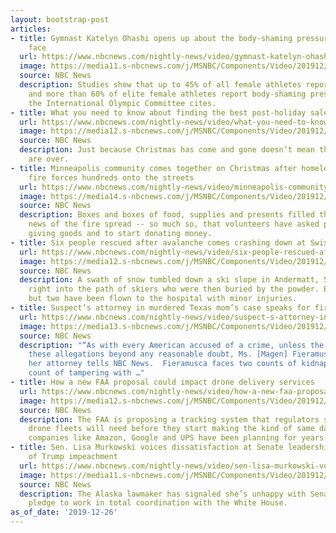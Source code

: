 ```yaml
---
layout: bootstrap-post
articles:
- title: Gymnast Katelyn Ohashi opens up about the body-shaming pressure elite athletes
    face
  url: https://www.nbcnews.com/nightly-news/video/gymnast-katelyn-ohashi-opens-up-about-the-body-shaming-pressure-elite-athletes-face-75730501888
  image: https://media11.s-nbcnews.com/j/MSNBC/Components/Video/201912/nn_ksn_sports_perfection_191226_1920x1080.nbcnews-fp-1200-630.jpg
  source: NBC News
  description: Studies show that up to 45% of all female athletes report eating disorders,
    and more than 60% of elite female athletes report body-shaming pressure from coaches,
    the International Olympic Committee cites.
- title: What you need to know about finding the best post-holiday sales
  url: https://www.nbcnews.com/nightly-news/video/what-you-need-to-know-about-finding-the-best-post-holiday-sales-75729477841
  image: https://media12.s-nbcnews.com/j/MSNBC/Components/Video/201912/nn_jke_post_christmas_discounts_deals_191226_1920x1080.nbcnews-fp-1200-630.jpg
  source: NBC News
  description: Just because Christmas has come and gone doesn’t mean the good deals
    are over.
- title: Minneapolis community comes together on Christmas after homeless shelter
    fire forces hundreds onto the streets
  url: https://www.nbcnews.com/nightly-news/video/minneapolis-community-comes-together-on-christmas-after-homeless-shelter-fire-forces-hundreds-onto-the-streets-75730501748
  image: https://media14.s-nbcnews.com/j/MSNBC/Components/Video/201912/nn_emc_minneapolis_drake_hotel_fire_191226_1920x1080.nbcnews-fp-1200-630.jpg
  source: NBC News
  description: Boxes and boxes of food, supplies and presents filled the parking after
    news of the fire spread -- so much so, that volunteers have asked people to stop
    giving goods and to start donating money.
- title: Six people rescued after avalanche comes crashing down at Swiss ski resort
  url: https://www.nbcnews.com/nightly-news/video/six-people-rescued-after-avalanche-comes-crashing-down-at-swiss-ski-resort-75730501743
  image: https://media12.s-nbcnews.com/j/MSNBC/Components/Video/201912/nn_mhu_switzerland_avalanche_rescue_191226_1920x1080.nbcnews-fp-1200-630.jpg
  source: NBC News
  description: A swath of snow tumbled down a ski slope in Andermatt, Switzerland,
    right into the path of skiers who were then buried by the powder. Everyone survived,
    but two have been flown to the hospital with minor injuries.
- title: Suspect’s attorney in murdered Texas mom’s case speaks for first time
  url: https://www.nbcnews.com/nightly-news/video/suspect-s-attorney-in-murdered-texas-mom-s-case-speaks-for-first-time-75730501739
  image: https://media13.s-nbcnews.com/j/MSNBC/Components/Video/201912/nn_sbr_texas_murdered_mom_new_details_191226_1920x1080.nbcnews-fp-1200-630.jpg
  source: NBC News
  description: "“As with every American accused of a crime, unless the State can prove
    these allegations beyond any reasonable doubt, Ms. [Magen] Fieramusca is innocent,”
    her attorney tells NBC News.  Fieramusca faces two counts of kidnapping and one
    count of tampering with …"
- title: How a new FAA proposal could impact drone delivery services
  url: https://www.nbcnews.com/nightly-news/video/how-a-new-faa-proposal-could-impact-drone-delivery-services-75729477742
  image: https://media12.s-nbcnews.com/j/MSNBC/Components/Video/201912/nn_gsc_new_drone_regulations_191226_1920x1080.nbcnews-fp-1200-630.jpg
  source: NBC News
  description: The FAA is proposing a tracking system that regulators say massive
    drone fleets will need before they start making the kind of same day deliveries
    companies like Amazon, Google and UPS have been planning for years.
- title: Sen. Lisa Murkowski voices dissatisfaction at Senate leadership’s handling
    of Trump impeachment
  url: https://www.nbcnews.com/nightly-news/video/sen-lisa-murkowski-voices-dissatisfaction-at-senate-leadership-s-handling-of-trump-impeachment-75729477726
  image: https://media11.s-nbcnews.com/j/MSNBC/Components/Video/201912/nn_hni_impeachment_latest_191226_1920x1080.nbcnews-fp-1200-630.jpg
  source: NBC News
  description: The Alaska lawmaker has signaled she’s unhappy with Senator Mitch McConnell’s
    pledge to work in total coordination with the White House.
as_of_date: '2019-12-26'
---
```



